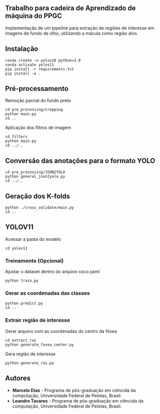 ## Trabalho para cadeira de Aprendizado de máquina do PPGC
Implementação de um pipeline para extração de regiões de interesse em imagens de fundo de olho, utilizando a mácula como região alvo.

## Instalação
```
conda create -n yolov10 python=3.9
conda activate yolov11
pip install -r requirements.txt
pip install -e .
```

## Pré-processamento
Remoção parcial do fundo preto
```
cd pre_processing/cropping
python main.py
cd ..
```
Aplicação dos filtros de imagem
```
cd filters
python main.py
cd ../..
```
## Conversão das anotações para o formato YOLO
```
cd pre_processing/JSON2YOLO
python general_json2yolo.py
cd ../..
```
## Geração dos K-folds
```
python ./cross_validate/main.py
cd ..
```
## YOLOV11
Acessar a pasta do modelo
```
cd yolov11
```
### Treinamento (Opcional)
Ajustar o dataset dentro do arquivo coco.yaml
```
python train.py
```
### Gerar as coordenadas das classes
```
python predict.py
cd ..
```

### Extrair região de interesse
Gerar arquivo com as coordenadas do centro da fóvea
```
cd extract_roi
python generate_fovea_center.py
```

Gera região de interesse
```
python generate_roi.py
```

## Autores
* **Marcelo Dias** - Programa de pós-graduação em ciêncida da computação, Universidade Federal de Pelotas, Brasil.
* **Leandro Tavares** - Programa de pós-graduação em ciêncida da computação, Universidade Federal de Pelotas, Brasil.
